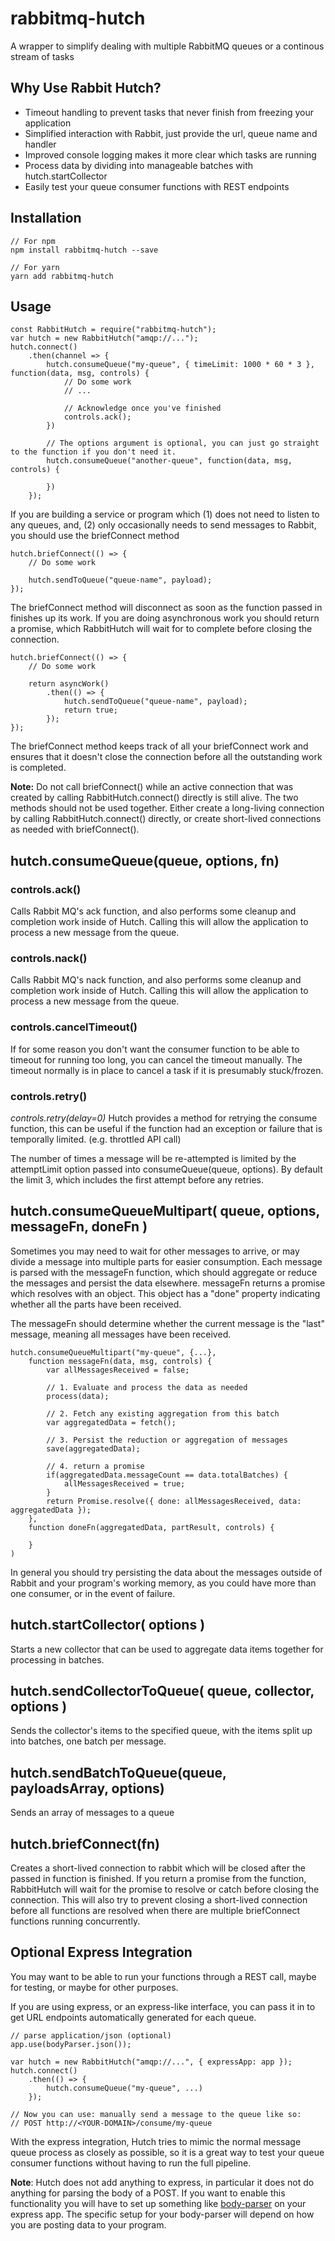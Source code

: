 # rabbitmq-hutch
A wrapper to simplify dealing with multiple RabbitMQ queues or a continous stream of tasks

## Why Use Rabbit Hutch?

- Timeout handling to prevent tasks that never finish from freezing your application
- Simplified interaction with Rabbit, just provide the url, queue name and handler
- Improved console logging makes it more clear which tasks are running
- Process data by dividing into manageable batches with hutch.startCollector
- Easily test your queue consumer functions with REST endpoints

## Installation

    // For npm
    npm install rabbitmq-hutch --save

    // For yarn
    yarn add rabbitmq-hutch

## Usage

    const RabbitHutch = require("rabbitmq-hutch");
    var hutch = new RabbitHutch("amqp://...");
    hutch.connect()
        .then(channel => {
            hutch.consumeQueue("my-queue", { timeLimit: 1000 * 60 * 3 }, function(data, msg, controls) {
                // Do some work
                // ...

                // Acknowledge once you've finished
                controls.ack();
            })

            // The options argument is optional, you can just go straight to the function if you don't need it.
            hutch.consumeQueue("another-queue", function(data, msg, controls) {

            })
        });

If you are building a service or program which (1) does not need to listen to any queues, and, (2) only occasionally needs to send messages to Rabbit, you should use the briefConnect method

    hutch.briefConnect(() => {
        // Do some work

        hutch.sendToQueue("queue-name", payload);
    });

The briefConnect method will disconnect as soon as the function passed in finishes up its work. If you are doing asynchronous work you should return a promise, which RabbitHutch will wait for to complete before closing the connection.

    hutch.briefConnect(() => {
        // Do some work

        return asyncWork()
            .then(() => {
                hutch.sendToQueue("queue-name", payload);
                return true;
            });
    });

The briefConnect method keeps track of all your briefConnect work and ensures that it doesn't close the connection before all the outstanding work is completed.

**Note:** Do not call briefConnect() while an active connection that was created by calling RabbitHutch.connect() directly is still alive. The two methods should not be used together. Either create a long-living connection by calling RabbitHutch.connect() directly, or create short-lived connections as needed with briefConnect().

## hutch.consumeQueue(queue, options, fn)

### controls.ack()
Calls Rabbit MQ's ack function, and also performs some cleanup and completion work inside of Hutch. Calling this will allow the application to process a new message from the queue.

### controls.nack()
Calls Rabbit MQ's nack function, and also performs some cleanup and completion work inside of Hutch. Calling this will allow the application to process a new message from the queue.

### controls.cancelTimeout()
If for some reason you don't want the consumer function to be able to timeout for running too long, you can cancel the timeout manually. The timeout normally is in place to cancel a task if it is presumably stuck/frozen.

### controls.retry()
*controls.retry(delay=0)*
Hutch provides a method for retrying the consume function, this can be useful if the function had an exception or failure that is temporally limited. (e.g. throttled API call)

The number of times a message will be re-attempted is limited by the attemptLimit option passed into consumeQueue(queue, options). By default the limit 3, which includes the first attempt before any retries.

## hutch.consumeQueueMultipart( queue, options, messageFn, doneFn )
Sometimes you may need to wait for other messages to arrive, or may divide a message into multiple parts for easier consumption. Each message is parsed with the messageFn function, which should aggregate or reduce the messages and persist the data elsewhere. messageFn returns a promise which resolves with an object. This object has a "done" property indicating whether all the parts have been received.

The messageFn should determine whether the current message is the "last" message, meaning all messages have been received. 


    hutch.consumeQueueMultipart("my-queue", {...}, 
        function messageFn(data, msg, controls) {
            var allMessagesReceived = false;

            // 1. Evaluate and process the data as needed
            process(data);

            // 2. Fetch any existing aggregation from this batch
            var aggregatedData = fetch();

            // 3. Persist the reduction or aggregation of messages
            save(aggregatedData);

            // 4. return a promise
            if(aggregatedData.messageCount == data.totalBatches) {
                allMessagesReceived = true;
            }
            return Promise.resolve({ done: allMessagesReceived, data: aggregatedData });
        },
        function doneFn(aggregatedData, partResult, controls) {

        }
    )

In general you should try persisting the data about the messages outside of Rabbit and your program's working memory, as you could have more than one consumer, or in the event of failure.

## hutch.startCollector( options )
Starts a new collector that can be used to aggregate data items together for processing in batches.

## hutch.sendCollectorToQueue( queue, collector, options )
Sends the collector's items to the specified queue, with the items split up into batches, one batch per message.

## hutch.sendBatchToQueue(queue, payloadsArray, options)
Sends an array of messages to a queue


## hutch.briefConnect(fn)
Creates a short-lived connection to rabbit which will be closed after the passed in function is finished. If you return a promise from the function, RabbitHutch will wait for the promise to resolve or catch before closing the connection. This will also try to prevent closing a short-lived connection before all functions are resolved when there are multiple briefConnect functions running concurrently.

## Optional Express Integration
You may want to be able to run your functions through a REST call, maybe for testing, or maybe for other purposes.

If you are using express, or an express-like interface, you can pass it in to get URL endpoints automatically generated for each queue.

    // parse application/json (optional)
    app.use(bodyParser.json());

    var hutch = new RabbitHutch("amqp://...", { expressApp: app });
    hutch.connect()
        .then(() => {
            hutch.consumeQueue("my-queue", ...)
        });

    // Now you can use: manually send a message to the queue like so:
    // POST http://<YOUR-DOMAIN>/consume/my-queue

With the express integration, Hutch tries to mimic the normal message queue process as closely as possible, so it is a great way to test your queue consumer functions without having to run the full pipeline.

**Note**: Hutch does not add anything to express, in particular it does not do anything for parsing the body of a POST. If you want to enable this functionality you will have to set up something like [body-parser](https://github.com/expressjs/body-parser) on your express app. The specific setup for your body-parser will depend on how you are posting data to your program.

